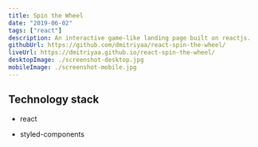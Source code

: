 ```yaml
---
title: Spin the Wheel
date: "2019-06-02"
tags: ["react"]
description: An interactive game-like landing page built on reactjs.
githubUrl: https://github.com/dmitriyaa/react-spin-the-wheel/
liveUrl: https://dmitriyaa.github.io/react-spin-the-wheel/
desktopImage: ./screenshot-desktop.jpg
mobileImage: ./screenshot-mobile.jpg
---
```


## Technology stack

- react

- styled-components
